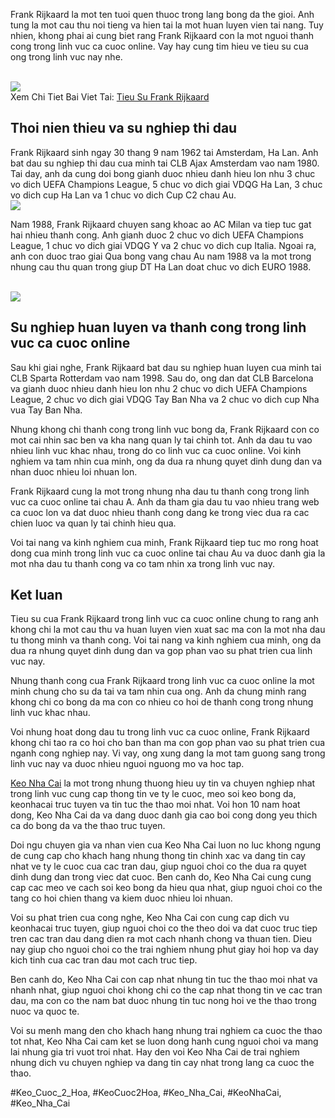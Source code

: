 <p>Frank Rijkaard la mot ten tuoi quen thuoc trong lang bong da the gioi. Anh tung la mot cau thu noi tieng va hien tai la mot huan luyen vien tai nang. Tuy nhien, khong phai ai cung biet rang Frank Rijkaard con la mot nguoi thanh cong trong linh vuc ca cuoc online. Vay hay cung tim hieu ve tieu su cua ong trong linh vuc nay nhe.</p><br><img src="https://www.hcm.uk.com/wp-content/uploads/2025/02/tieu-su-frank-rijkaard-ve-su-nghiep-huan-luyen-vien.webp"></br>
Xem Chi Tiet Bai Viet Tai: <a href="https://www.hcm.uk.com/tieu-su-frank-rijkaard/">Tieu Su Frank Rijkaard</a><h2>Thoi nien thieu va su nghiep thi dau</h2><p>Frank Rijkaard sinh ngay 30 thang 9 nam 1962 tai Amsterdam, Ha Lan. Anh bat dau su nghiep thi dau cua minh tai CLB Ajax Amsterdam vao nam 1980. Tai day, anh da cung doi bong gianh duoc nhieu danh hieu lon nhu 3 chuc vo dich UEFA Champions League, 5 chuc vo dich giai VDQG Ha Lan, 3 chuc vo dich cup Ha Lan va 1 chuc vo dich Cup C2 chau Au.<br><img src="https://www.hcm.uk.com/wp-content/uploads/2025/02/su-nghiep-cau-thu-va-tieu-su-frank-rijkaard.webp"></br><p>Nam 1988, Frank Rijkaard chuyen sang khoac ao AC Milan va tiep tuc gat hai nhieu thanh cong. Anh gianh duoc 2 chuc vo dich UEFA Champions League, 1 chuc vo dich giai VDQG Y va 2 chuc vo dich cup Italia. Ngoai ra, anh con duoc trao giai Qua bong vang chau Au nam 1988 va la mot trong nhung cau thu quan trong giup DT Ha Lan doat chuc vo dich EURO 1988.</p><br><img src="https://www.hcm.uk.com/wp-content/uploads/2025/02/tieu-su-frank-rijkaard.webp"></br><h2>Su nghiep huan luyen va thanh cong trong linh vuc ca cuoc online</h2><p>Sau khi giai nghe, Frank Rijkaard bat dau su nghiep huan luyen cua minh tai CLB Sparta Rotterdam vao nam 1998. Sau do, ong dan dat CLB Barcelona va gianh duoc nhieu danh hieu lon nhu 2 chuc vo dich UEFA Champions League, 2 chuc vo dich giai VDQG Tay Ban Nha va 2 chuc vo dich cup Nha vua Tay Ban Nha.<p>Nhung khong chi thanh cong trong linh vuc bong da, Frank Rijkaard con co mot cai nhin sac ben va kha nang quan ly tai chinh tot. Anh da dau tu vao nhieu linh vuc khac nhau, trong do co linh vuc ca cuoc online. Voi kinh nghiem va tam nhin cua minh, ong da dua ra nhung quyet dinh dung dan va nhan duoc nhieu loi nhuan lon.</p><p>Frank Rijkaard cung la mot trong nhung nha dau tu thanh cong trong linh vuc ca cuoc online tai chau A. Anh da tham gia dau tu vao nhieu trang web ca cuoc lon va dat duoc nhieu thanh cong dang ke trong viec dua ra cac chien luoc va quan ly tai chinh hieu qua.<p>Voi tai nang va kinh nghiem cua minh, Frank Rijkaard tiep tuc mo rong hoat dong cua minh trong linh vuc ca cuoc online tai chau Au va duoc danh gia la mot nha dau tu thanh cong va co tam nhin xa trong linh vuc nay.</p><h2>Ket luan</h2><p>Tieu su cua Frank Rijkaard trong linh vuc ca cuoc online chung to rang anh khong chi la mot cau thu va huan luyen vien xuat sac ma con la mot nha dau tu thong minh va thanh cong. Voi tai nang va kinh nghiem cua minh, ong da dua ra nhung quyet dinh dung dan va gop phan vao su phat trien cua linh vuc nay.</p><p>Nhung thanh cong cua Frank Rijkaard trong linh vuc ca cuoc online la mot minh chung cho su da tai va tam nhin cua ong. Anh da chung minh rang khong chi co bong da ma con co nhieu co hoi de thanh cong trong nhung linh vuc khac nhau.</p><p>Voi nhung hoat dong dau tu trong linh vuc ca cuoc online, Frank Rijkaard khong chi tao ra co hoi cho ban than ma con gop phan vao su phat trien cua nganh cong nghiep nay. Vi vay, ong xung dang la mot tam guong sang trong linh vuc nay va duoc nhieu nguoi nguong mo va hoc tap.</p><p><a href="https://www.hcm.uk.com/">Keo Nha Cai</a> la mot trong nhung thuong hieu uy tin va chuyen nghiep nhat trong linh vuc cung cap thong tin ve ty le cuoc, meo soi keo bong da, keonhacai truc tuyen va tin tuc the thao moi nhat. Voi hon 10 nam hoat dong, Keo Nha Cai da va dang duoc danh gia cao boi cong dong yeu thich ca do bong da va the thao truc tuyen. 

Doi ngu chuyen gia va nhan vien cua Keo Nha Cai luon no luc khong ngung de cung cap cho khach hang nhung thong tin chinh xac va dang tin cay nhat ve ty le cuoc cua cac tran dau, giup nguoi choi co the dua ra quyet dinh dung dan trong viec dat cuoc. Ben canh do, Keo Nha Cai cung cung cap cac meo ve cach soi keo bong da hieu qua nhat, giup nguoi choi co the tang co hoi chien thang va kiem duoc nhieu loi nhuan.

Voi su phat trien cua cong nghe, Keo Nha Cai con cung cap dich vu keonhacai truc tuyen, giup nguoi choi co the theo doi va dat cuoc truc tiep tren cac tran dau dang dien ra mot cach nhanh chong va thuan tien. Dieu nay giup cho nguoi choi co the trai nghiem nhung phut giay hoi hop va day kich tinh cua cac tran dau mot cach truc tiep.

Ben canh do, Keo Nha Cai con cap nhat nhung tin tuc the thao moi nhat va nhanh nhat, giup nguoi choi khong chi co the cap nhat thong tin ve cac tran dau, ma con co the nam bat duoc nhung tin tuc nong hoi ve the thao trong nuoc va quoc te.

Voi su menh mang den cho khach hang nhung trai nghiem ca cuoc the thao tot nhat, Keo Nha Cai cam ket se luon dong hanh cung nguoi choi va mang lai nhung gia tri vuot troi nhat. Hay den voi Keo Nha Cai de trai nghiem nhung dich vu chuyen nghiep va dang tin cay nhat trong lang ca cuoc the thao.</p>
#Keo_Cuoc_2_Hoa, #KeoCuoc2Hoa, #Keo_Nha_Cai, #KeoNhaCai, #Keo_Nha_Cai
